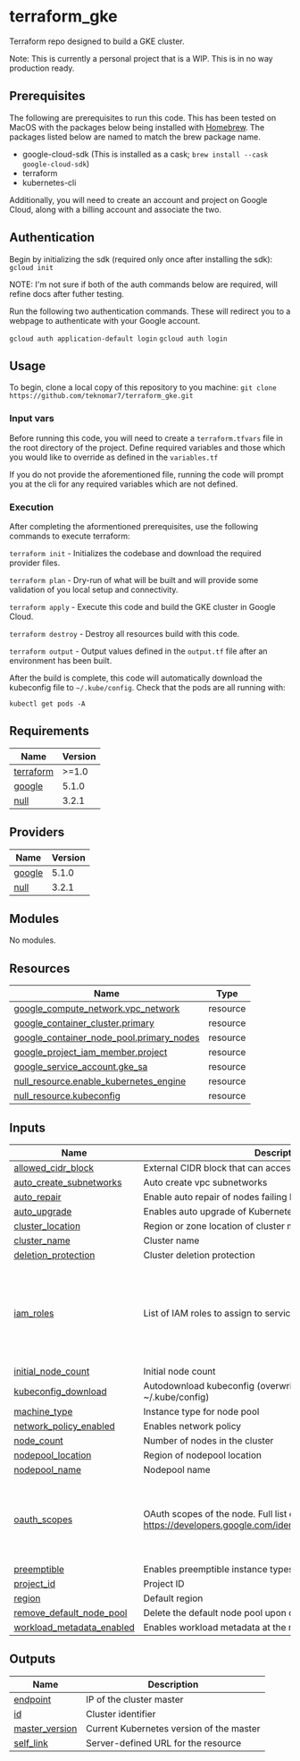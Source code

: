 # terraform_gke

Terraform repo designed to build a GKE cluster.

Note:  This is currently a personal project that is a WIP.  This is in no way production ready.

## Prerequisites

The following are prerequisites to run this code.  This has been tested on MacOS with the packages below being installed with [Homebrew](https://brew.sh/). The packages listed below are named to match the brew package name.

- google-cloud-sdk (This is installed as a cask; `brew install --cask google-cloud-sdk`)
- terraform
- kubernetes-cli

Additionally, you will need to create an account and project on Google Cloud, along with a billing account and associate the two.

## Authentication

Begin by initializing the sdk (required only once after installing the sdk):  `gcloud init`

NOTE:  I'm not sure if both of the auth commands below are required, will refine docs after futher testing.

Run the following two authentication commands.  These will redirect you to a webpage to authenticate with your Google account.

`gcloud auth application-default login`
`gcloud auth login`

## Usage

To begin, clone a local copy of this repository to you machine:  `git clone https://github.com/teknomar7/terraform_gke.git`

### Input vars

Before running this code, you will need to create a `terraform.tfvars` file in the root directory of the project.  Define required variables and those which you would like to override as defined in the `variables.tf`

If you do not provide the aforementioned file, running the code will prompt you at the cli for any required variables which are not defined.

### Execution

After completing the aformentioned prerequisites, use the following commands to execute terraform:

`terraform init` - Initializes the codebase and download the required provider files.

`terraform plan` - Dry-run of what will be built and will provide some validation of you local setup and connectivity.  

`terraform apply` - Execute this code and build the GKE cluster in Google Cloud.

`terraform destroy` - Destroy all resources build with this code.

`terraform output` - Output values defined in the `output.tf` file after an environment has been built.

After the build is complete, this code will automatically download the kubeconfig file to `~/.kube/config`.  Check that the pods are all running with:

`kubectl get pods -A`

<!-- BEGIN_TF_DOCS -->
## Requirements

| Name | Version |
|------|---------|
| <a name="requirement_terraform"></a> [terraform](#requirement\_terraform) | >=1.0 |
| <a name="requirement_google"></a> [google](#requirement\_google) | 5.1.0 |
| <a name="requirement_null"></a> [null](#requirement\_null) | 3.2.1 |

## Providers

| Name | Version |
|------|---------|
| <a name="provider_google"></a> [google](#provider\_google) | 5.1.0 |
| <a name="provider_null"></a> [null](#provider\_null) | 3.2.1 |

## Modules

No modules.

## Resources

| Name | Type |
|------|------|
| [google_compute_network.vpc_network](https://registry.terraform.io/providers/hashicorp/google/5.1.0/docs/resources/compute_network) | resource |
| [google_container_cluster.primary](https://registry.terraform.io/providers/hashicorp/google/5.1.0/docs/resources/container_cluster) | resource |
| [google_container_node_pool.primary_nodes](https://registry.terraform.io/providers/hashicorp/google/5.1.0/docs/resources/container_node_pool) | resource |
| [google_project_iam_member.project](https://registry.terraform.io/providers/hashicorp/google/5.1.0/docs/resources/project_iam_member) | resource |
| [google_service_account.gke_sa](https://registry.terraform.io/providers/hashicorp/google/5.1.0/docs/resources/service_account) | resource |
| [null_resource.enable_kubernetes_engine](https://registry.terraform.io/providers/hashicorp/null/3.2.1/docs/resources/resource) | resource |
| [null_resource.kubeconfig](https://registry.terraform.io/providers/hashicorp/null/3.2.1/docs/resources/resource) | resource |

## Inputs

| Name | Description | Type | Default | Required |
|------|-------------|------|---------|:--------:|
| <a name="input_allowed_cidr_block"></a> [allowed\_cidr\_block](#input\_allowed\_cidr\_block) | External CIDR block that can access Kubernetes master | `string` | `"0.0.0.0/0"` | no |
| <a name="input_auto_create_subnetworks"></a> [auto\_create\_subnetworks](#input\_auto\_create\_subnetworks) | Auto create vpc subnetworks | `bool` | `true` | no |
| <a name="input_auto_repair"></a> [auto\_repair](#input\_auto\_repair) | Enable auto repair of nodes failing health checks | `bool` | `true` | no |
| <a name="input_auto_upgrade"></a> [auto\_upgrade](#input\_auto\_upgrade) | Enables auto upgrade of Kubernetes on nodes | `bool` | `true` | no |
| <a name="input_cluster_location"></a> [cluster\_location](#input\_cluster\_location) | Region or zone location of cluster master | `string` | `"us-east1-b"` | no |
| <a name="input_cluster_name"></a> [cluster\_name](#input\_cluster\_name) | Cluster name | `string` | n/a | yes |
| <a name="input_deletion_protection"></a> [deletion\_protection](#input\_deletion\_protection) | Cluster deletion protection | `bool` | `false` | no |
| <a name="input_iam_roles"></a> [iam\_roles](#input\_iam\_roles) | List of IAM roles to assign to service account | `list(string)` | <pre>[<br>  "roles/container.nodeServiceAccount",<br>  "roles/clouddebugger.agent",<br>  "roles/cloudprofiler.agent",<br>  "roles/cloudtrace.agent",<br>  "roles/monitoring.metricWriter"<br>]</pre> | no |
| <a name="input_initial_node_count"></a> [initial\_node\_count](#input\_initial\_node\_count) | Initial node count | `number` | `1` | no |
| <a name="input_kubeconfig_download"></a> [kubeconfig\_download](#input\_kubeconfig\_download) | Autodownload kubeconfig (overwrites existing file in ~/.kube/config) | `bool` | `true` | no |
| <a name="input_machine_type"></a> [machine\_type](#input\_machine\_type) | Instance type for node pool | `string` | `"e2-small"` | no |
| <a name="input_network_policy_enabled"></a> [network\_policy\_enabled](#input\_network\_policy\_enabled) | Enables network policy | `bool` | `true` | no |
| <a name="input_node_count"></a> [node\_count](#input\_node\_count) | Number of nodes in the cluster | `number` | `1` | no |
| <a name="input_nodepool_location"></a> [nodepool\_location](#input\_nodepool\_location) | Region of nodepool location | `string` | `"us-east1-b"` | no |
| <a name="input_nodepool_name"></a> [nodepool\_name](#input\_nodepool\_name) | Nodepool name | `string` | n/a | yes |
| <a name="input_oauth_scopes"></a> [oauth\_scopes](#input\_oauth\_scopes) | OAuth scopes of the node. Full list can be found at https://developers.google.com/identity/protocols/oauth2/scopes | `list(string)` | <pre>[<br>  "https://www.googleapis.com/auth/devstorage.read_only",<br>  "https://www.googleapis.com/auth/logging.write",<br>  "https://www.googleapis.com/auth/monitoring",<br>  "https://www.googleapis.com/auth/servicecontrol",<br>  "https://www.googleapis.com/auth/service.management.readonly",<br>  "https://www.googleapis.com/auth/trace.append",<br>  "https://www.googleapis.com/auth/cloud-platform"<br>]</pre> | no |
| <a name="input_preemptible"></a> [preemptible](#input\_preemptible) | Enables preemptible instance types for nodepool | `bool` | `true` | no |
| <a name="input_project_id"></a> [project\_id](#input\_project\_id) | Project ID | `string` | n/a | yes |
| <a name="input_region"></a> [region](#input\_region) | Default region | `string` | `"us-east1"` | no |
| <a name="input_remove_default_node_pool"></a> [remove\_default\_node\_pool](#input\_remove\_default\_node\_pool) | Delete the default node pool upon cluster creation | `bool` | `true` | no |
| <a name="input_workload_metadata_enabled"></a> [workload\_metadata\_enabled](#input\_workload\_metadata\_enabled) | Enables workload metadata at the node level | `bool` | `true` | no |

## Outputs

| Name | Description |
|------|-------------|
| <a name="output_endpoint"></a> [endpoint](#output\_endpoint) | IP of the cluster master |
| <a name="output_id"></a> [id](#output\_id) | Cluster identifier |
| <a name="output_master_version"></a> [master\_version](#output\_master\_version) | Current Kubernetes version of the master |
| <a name="output_self_link"></a> [self\_link](#output\_self\_link) | Server-defined URL for the resource |
<!-- END_TF_DOCS -->